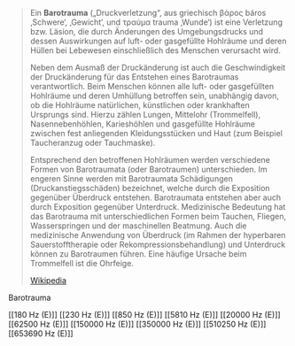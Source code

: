 > Ein **Barotrauma** („Druckverletzung“, aus griechisch βάρος báros ‚Schwere‘, ‚Gewicht‘, und τραύμα trauma ‚Wunde‘) ist eine Verletzung bzw. Läsion, die durch Änderungen des Umgebungsdrucks und dessen Auswirkungen auf luft- oder gasgefüllte Hohlräume und deren Hüllen bei Lebewesen einschließlich des Menschen verursacht wird.
>
> Neben dem Ausmaß der Druckänderung ist auch die Geschwindigkeit der Druckänderung für das Entstehen eines Barotraumas verantwortlich. Beim Menschen können alle luft- oder gasgefüllten Hohlräume und deren Umhüllung betroffen sein, unabhängig davon, ob die Hohlräume natürlichen, künstlichen oder krankhaften Ursprungs sind. Hierzu zählen Lungen, Mittelohr (Trommelfell), Nasennebenhöhlen, Karieshöhlen und gasgefüllte Hohlräume zwischen fest anliegenden Kleidungsstücken und Haut (zum Beispiel Taucheranzug oder Tauchmaske).
>
> Entsprechend den betroffenen Hohlräumen werden verschiedene Formen von Barotraumata (oder Barotraumen) unterschieden. Im engeren Sinne werden mit Barotraumata Schädigungen (Druckanstiegsschäden) bezeichnet, welche durch die Exposition gegenüber Überdruck entstehen. Barotraumata entstehen aber auch durch Exposition gegenüber Unterdruck. Medizinische Bedeutung hat das Barotrauma mit unterschiedlichen Formen beim Tauchen, Fliegen, Wasserspringen und der maschinellen Beatmung. Auch die medizinische Anwendung von Überdruck (im Rahmen der hyperbaren Sauerstofftherapie oder Rekompressionsbehandlung) und Unterdruck können zu Barotraumen führen. Eine häufige Ursache beim Trommelfell ist die Ohrfeige.
>
> [Wikipedia](https://de.wikipedia.org/wiki/Barotrauma)

Barotrauma

[[180 Hz (E)]]
[[230 Hz (E)]]
[[850 Hz (E)]]
[[5810 Hz (E)]]
[[20000 Hz (E)]]
[[62500 Hz (E)]]
[[150000 Hz (E)]]
[[350000 Hz (E)]]
[[510250 Hz (E)]]
[[653690 Hz (E)]]